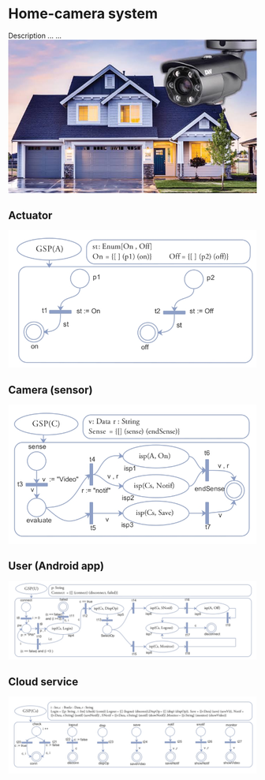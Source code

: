 # Home-camera system
Description ... ...
![model](https://github.com/IoT-Formal-Verification/G-Nets/blob/467c48121648f2f470a2831503a5c7a9355744bc/Case%20study/images/Home-camera%20system.jpeg)

## Actuator

![model](https://github.com/IoT-Formal-Verification/G-Nets/blob/da8e440cf866ef894bf5353d661b93fa1227b51c/Case%20study/G-Nets%20specifications/Actuator.jpeg)

## Camera (sensor)

![model](https://github.com/IoT-Formal-Verification/G-Nets/blob/32919f158c077fae7e46a974c857268dc65db76d/Case%20study/G-Nets%20specifications/Camera%20(sensor).jpeg)

## User (Android app)
![model](https://github.com/IoT-Formal-Verification/G-Nets/blob/72f319f3efe534b3ecc85d13df76a461896ddd1d/Case%20study/G-Nets%20specifications/User.jpeg)

## Cloud service
![model](https://github.com/IoT-Formal-Verification/G-Nets/blob/adf63d4bcc5a918c100ab873feadcd927e238d8d/Case%20study/G-Nets%20specifications/Cloud%20service.jpeg)
